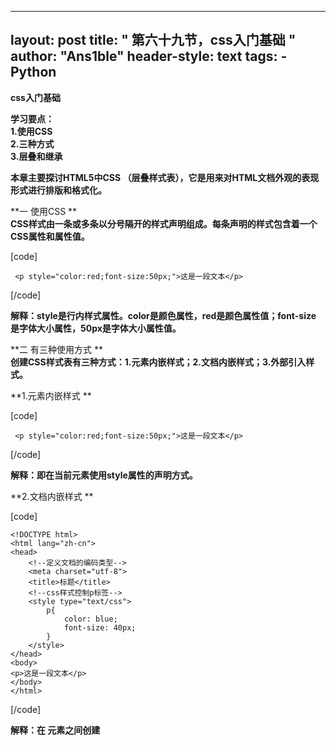 
---
layout: post
title: " 第六十九节，css入门基础 "
author: "Ans1ble"
header-style: text
tags:
      - Python
---


**css入门基础**





**学习要点：**  
 **1.使用CSS**  
 **2.三种方式**  
 **3.层叠和继承**



**本章主要探讨HTML5中CSS （层叠样式表），它是用来对HTML文档外观的表现形式进行排版和格式化。**



**一 使用CSS **  
**CSS样式由一条或多条以分号隔开的样式声明组成。每条声明的样式包含着一个CSS属性和属性值。**

[code]

     <p style="color:red;font-size:50px;">这是一段文本</p> 
[/code]

**解释：style是行内样式属性。color是颜色属性，red是颜色属性值；font-size 是字体大小属性，50px是字体大小属性值。**



**二 有三种使用方式 **  
**创建CSS样式表有三种方式：1.元素内嵌样式；2.文档内嵌样式；3.外部引入样式。**

**1.元素内嵌样式 **

[code]

     <p style="color:red;font-size:50px;">这是一段文本</p> 
[/code]

**解释：即在当前元素使用style属性的声明方式。**



**2.文档内嵌样式  **

[code]

    <!DOCTYPE html>
    <html lang="zh-cn">
    <head>
        <!--定义文档的编码类型-->
        <meta charset="utf-8">
        <title>标题</title>
        <!--css样式控制p标签-->
        <style type="text/css">
            p{
                color: blue;
                font-size: 40px;
            }
        </style>
    </head>
    <body>
    <p>这是一段文本</p>
    </body>
    </html>
[/code]

**解释：在 <head>元素之间创建<style>元素，通过选择器的方式调用指定的元素并设置相关CSS。**



**3.外部引用样式  **

**html文件**

[code]

     <!DOCTYPE html>
    <html lang="zh-cn">
    <head>
        <!--定义文档的编码类型-->
        <meta charset="utf-8">
        <title>标题</title>
        <!--外部引用css样式控制p标签-->
        <link rel="stylesheet"type="text/css" href="1.css">
    </head>
    <body>
    <p>这是一段文本</p>
    </body>
    </html>
[/code]

**css文件**

[code]

     @charset "utf-8";
    p{
        color: #ff272d;
        font-size: 40px;
    }
[/code]

**解释：很多时候，大量的HTML页面使用了同一个组CSS。那么就可以将这些CSS样式保存在一个单独的.css文件中，然后通过
<link>元素去引入它即可。@charset
"utf-8"表明设置CSS的字符编码，如果不写默认就是utf-8。如果有多个.css文件，可以使用@import导入方式引入.css文件。只不过，性能不如多个<link>链接。
**

**在一个css文件里导入另外一个css文件，不推荐， **性能不如在html页面多个 <link>链接****

[code]

    @charset "utf-8";
    /*导入另外一个css文件*/
    @import "2.css";
    p{
        color: #ff272d;
        font-size: 40px;
    }
[/code]



**三 层叠和继承 **  
**所谓的样式表层叠：指的是同一个元素通过不同方式设置样式表产生的样式重叠。样式表继承：指的是某一个被嵌套的元素得到它父元素样式。还有一种样式叫浏览器样式，是这个元素在这个浏览器运行时默认附加的样式。**



**1.浏览器样式 ****  
**

[code]

     <b>这个元素隐含加粗样式</b>
    <span style="font-weight:bold;">这个元素通过style加粗</span>
[/code]

**解释：如 <b>元素就是具有加粗的隐含样式，而<span>元素没有任何隐含样式，通过style属性设置样式。**



**2.样式表层叠优先级**  
 **样式表层叠通过四种方式进行，如果样式相同，那么比如会产生冲突替换。这时，它的优先级顺序就显的比较重要。以下优先级从低到高：**  
 **(1).浏览器样式（元素自身携带的样式）；优先级4最低  **  
 **(2).外部引入样式（使用 <link>引入的样式）； 优先级3**  
 **(3).文档内嵌样式（使用 <style>元素设置）；优先级2 **  
 **(4).元素内嵌样式（使用style属性设置）。优先级1最高**

**元素内嵌， **优先级1最高****

[code]

     <p style="color:red;font-size:30px;">我将被三种方式叠加样式</p>
[/code]

**文档内嵌 ， **优先级2****

[code]

     <style type="text/css"> 
    p 
    color:blue; 
    font-weight: bold; 
    } 
    </style>
[/code]

**外部引入 ， **优先级3****

[code]

     @charset "utf-8"; 
    p 
    color: green;
    
    font-style: italic; 
    }
[/code]

**如果某一个样式被优先级高的给替换掉了，却又想执行这个样式方案，可以将这个方案标记成重要样式（important），强行设置最高优先级。**

**强行设置最高优先级**

[code]

     color: green !important;
[/code]



**3.样式继承**  
 **如果某一个元素并没有设置父元素相关的样式，那么就会使用继承机制将父元素的样式集成下来。**  
 **< b>元素继承了<p>元素的样式**

[code]

    <p style="color:red;">这是<b>HTML5</b></p>
[/code]

**样式继承只适用于元素的外观（文字、颜色、字体等），而元素在页面上的布局样式则不会被继承。如果继承布局样式，就必须使用强制继承：inherit。**

**强制继承布局样式**

[code]

     <style type="text/css">  
    　　p{
    　　　　border: 1px solid red;
    　　}
    　　b{
    　　　　border :inherit;
    　　}  
    </style>  
    <p>这是<b>HTML5</b></p>
[/code]



